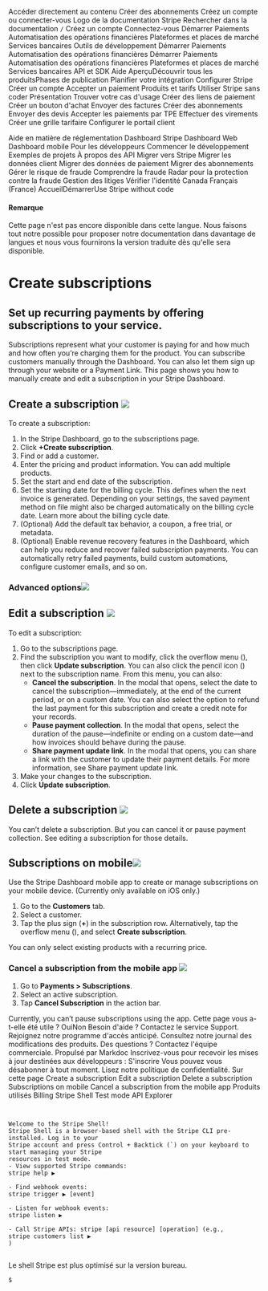 Accéder directement au contenu
Créer des abonnements
Créez un compte
ou 
connecter-vous
Logo de la documentation Stripe
Rechercher dans la documentation
`/`
Créez un compte
Connectez-vous
Démarrer
Paiements
Automatisation des opérations financières
Plateformes et places de marché
Services bancaires
Outils de développement
Démarrer
Paiements
Automatisation des opérations financières
Démarrer
Paiements
Automatisation des opérations financières
Plateformes et places de marché
Services bancaires
API et SDK
Aide
AperçuDécouvrir tous les produitsPhases de publication
Planifier votre intégration
Configurer Stripe
Créer un compte
Accepter un paiement
Produits et tarifs
Utiliser Stripe sans coder
Présentation
Trouver votre cas d'usage
Créer des liens de paiement
Créer un bouton d'achat
Envoyer des factures
Créer des abonnements
Envoyer des devis
Accepter les paiements par TPE
Effectuer des virements
Créer une grille tarifaire
Configurer le portail client


Aide en matière de réglementation
Dashboard Stripe
Dashboard Web
Dashboard mobile
Pour les développeurs
Commencer le développement
Exemples de projets
À propos des API
Migrer vers Stripe
Migrer les données client
Migrer des données de paiement
Migrer des abonnements
Gérer le risque de fraude
Comprendre la fraude
Radar pour la protection contre la fraude
Gestion des litiges
Vérifier l'identité
Canada
Français (France)
AccueilDémarrerUse Stripe without code
#### Remarque
Cette page n'est pas encore disponible dans cette langue. Nous faisons tout notre possible pour proposer notre documentation dans davantage de langues et nous vous fournirons la version traduite dès qu'elle sera disponible.
# Create subscriptions
## Set up recurring payments by offering subscriptions to your service.
Subscriptions represent what your customer is paying for and how much and how often you’re charging them for the product. You can subscribe customers manually through the Dashboard. You can also let them sign up through your website or a Payment Link.
This page shows you how to manually create and edit a subscription in your Stripe Dashboard.
## Create a subscription ![](https://b.stripecdn.com/docs-statics-srv/assets/fcc3a1c24df6fcffface6110ca4963de.svg)
To create a subscription:
  1. In the Stripe Dashboard, go to the subscriptions page.
  2. Click **+Create subscription**.
  3. Find or add a customer.
  4. Enter the pricing and product information. You can add multiple products.
  5. Set the start and end date of the subscription.
  6. Set the starting date for the billing cycle. This defines when the next invoice is generated. Depending on your settings, the saved payment method on file might also be charged automatically on the billing cycle date. Learn more about the billing cycle date.
  7. (Optional) Add the default tax behavior, a coupon, a free trial, or metadata.
  8. (Optional) Enable revenue recovery features in the Dashboard, which can help you reduce and recover failed subscription payments. You can automatically retry failed payments, build custom automations, configure customer emails, and so on.


### Advanced options![](https://b.stripecdn.com/docs-statics-srv/assets/fcc3a1c24df6fcffface6110ca4963de.svg)
## Edit a subscription ![](https://b.stripecdn.com/docs-statics-srv/assets/fcc3a1c24df6fcffface6110ca4963de.svg)
To edit a subscription:
  1. Go to the subscriptions page.
  2. Find the subscription you want to modify, click the overflow menu (), then click **Update subscription**. You can also click the pencil icon () next to the subscription name. From this menu, you can also:
     * **Cancel the subscription**. In the modal that opens, select the date to cancel the subscription—immediately, at the end of the current period, or on a custom date. You can also select the option to refund the last payment for this subscription and create a credit note for your records.
     * **Pause payment collection**. In the modal that opens, select the duration of the pause—indefinite or ending on a custom date—and how invoices should behave during the pause.
     * **Share payment update link**. In the modal that opens, you can share a link with the customer to update their payment details. For more information, see Share payment update link.
  3. Make your changes to the subscription.
  4. Click **Update subscription**.


## Delete a subscription ![](https://b.stripecdn.com/docs-statics-srv/assets/fcc3a1c24df6fcffface6110ca4963de.svg)
You can’t delete a subscription. But you can cancel it or pause payment collection. See editing a subscription for those details.
## Subscriptions on mobile![](https://b.stripecdn.com/docs-statics-srv/assets/fcc3a1c24df6fcffface6110ca4963de.svg)
Use the Stripe Dashboard mobile app to create or manage subscriptions on your mobile device. (Currently only available on iOS only.)
  1. Go to the **Customers** tab.
  2. Select a customer.
  3. Tap the plus sign (**+**) in the subscription row. Alternatively, tap the overflow menu (), and select **Create subscription**.


You can only select existing products with a recurring price.
### Cancel a subscription from the mobile app ![](https://b.stripecdn.com/docs-statics-srv/assets/fcc3a1c24df6fcffface6110ca4963de.svg)
  1. Go to **Payments > Subscriptions**.
  2. Select an active subscription.
  3. Tap **Cancel Subscription** in the action bar.


Currently, you can’t pause subscriptions using the app.
Cette page vous a-t-elle été utile ?
OuiNon
Besoin d'aide ? Contactez le service Support.
Rejoignez notre programme d'accès anticipé.
Consultez notre journal des modifications des produits.
Des questions ? Contactez l'équipe commerciale.
Propulsé par Markdoc
Inscrivez-vous pour recevoir les mises à jour destinées aux développeurs :
S'inscrire
Vous pouvez vous désabonner à tout moment. Lisez notre politique de confidentialité.
Sur cette page
Create a subscription
Edit a subscription
Delete a subscription
Subscriptions on mobile
Cancel a subscription from the mobile app
Produits utilisés
Billing
Stripe Shell
Test mode
API Explorer
```


Welcome to the Stripe Shell!
Stripe Shell is a browser-based shell with the Stripe CLI pre-installed. Log in to your
Stripe account and press Control + Backtick (`) on your keyboard to start managing your Stripe
resources in test mode.
- View supported Stripe commands: 
stripe help ▶️

- Find webhook events: 
stripe trigger ▶️ [event]

- Listen for webhook events: 
stripe listen ▶

- Call Stripe APIs: stripe [api resource] [operation] (e.g., 
stripe customers list ▶️
)


```

Le shell Stripe est plus optimisé sur la version bureau.
```
$
```

